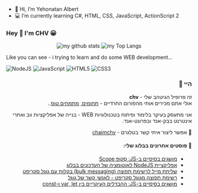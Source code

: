 - 👋 Hi, I’m Yehonatan Albert
- 💻 I’m currently learning C#, HTML, CSS, JavaScript, ActionScript 2


### Hey 👋 I'm CHV 😀

<span align="center">

![my github stats](                                                                                                                       's:)
![my Top Langs](                                                                                                                                                  :)

</span>
<p>
Like you can see - i trying to learn and do some WEB development...
</p>
<span align="center">
<img alt="NodeJS" src="https://img.shields.io/badge/node.js%20-%2343853D.svg?&style=for-the-badge&logo=node.js&logoColor=white"/>
<img alt="JavaScript" src="https://img.shields.io/badge/javascript%20-%23323330.svg?&style=for-the-badge&logo=javascript&logoColor=%23F7DF1E"/>
<img alt="HTML5" src="https://img.shields.io/badge/html5%20-%23E34F26.svg?&style=for-the-badge&logo=html5&logoColor=white"/>
<img alt="CSS3" src="https://img.shields.io/badge/css3%20-%231572B6.svg?&style=for-the-badge&logo=css3&logoColor=white"/>
</span>

<div dir="rtl">

### היי 👋
זה פרופיל הגיטהב שלי - **chv**
<br>
אולי אתם מכירים אותי מהפורום החרדיים - [תחומים](https://tchumim.com/user/chv/),
[מתמחים טופ](https://mitmachim.top/user/chv/)..

אני מתעסק בעיקר בלימוד ופיתוח בטכנולוגיות WEB - בנייה של אפליקציות ווב ואתרי אינטרנט בבק-אנד ובפרונט-אנד.

🤙 אפשר ליצור איתי קשר בטלגרם - [chaimchv](                     )
#### **📝 פוסטים אחרונים בבלוג שלי:**

<!-- BLOG-POST-LIST:START -->
- [מושגים בסיסיים ב-JS: סְקוֹפּ Scope](http://blog.chv.ovh/js-scopes/)
- [אפליקציית NodeJS לאוטומציה של העדכונים בבלוג](http://blog.chv.ovh/ghost-webhook-to-newsletter/)
- [שליחת מייל לרשימת תפוצה (bulk messaging) בקלות עם גוגל סקריפט](http://blog.chv.ovh/gas-bulk-messaging/)
- [רשימת תפוצה מגוגל סקריפט - לאנשי קשר של גוגל](http://blog.chv.ovh/mailing-list-gas/)
- [מושגים בסיסיים ב-JS: ההבדלים העיקריים בין var, let ו-const](http://blog.chv.ovh/js-variables-declaration/)
<!-- BLOG-POST-LIST:END -->




<!---
Yehonatan-Albert/Yehonatan-Albert is a ✨ special ✨ repository because its `README.md` (this file) appears on your GitHub profile.
You can click the Preview link to take a look at your changes.
--->
